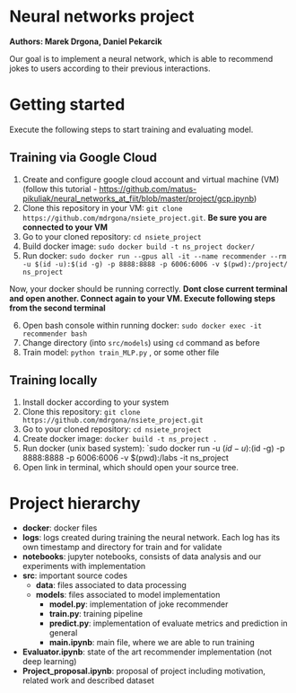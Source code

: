 # Neural networks project
**Authors: Marek Drgona, Daniel Pekarcik**

Our goal is to implement a neural network, which is able to recommend jokes to users according to their previous interactions.

# Getting started

Execute the following steps to start training and evaluating model.

## Training via Google Cloud 
1. Create and configure google cloud account and virtual machine (VM) (follow this tutorial - https://github.com/matus-pikuliak/neural_networks_at_fiit/blob/master/project/gcp.ipynb)
2. Clone this repository in your VM: `git clone https://github.com/mdrgona/nsiete_project.git`. **Be sure you are connected to your VM**
3. Go to your cloned repository: `cd nsiete_project`
4. Build docker image: `sudo docker build -t ns_project docker/`
5. Run docker: `sudo docker run --gpus all -it --name recommender --rm -u $(id -u):$(id -g) -p 8888:8888 -p 6006:6006 -v $(pwd):/project/ ns_project`

Now, your docker should be running correctly. **Dont close current terminal and open another. Connect again to your VM. Execute following steps from the second terminal**

6. Open bash console within running docker: `sudo docker exec -it recommender bash`
7. Change directory (into `src/models`) using `cd` command as before
8. Train model: `python train_MLP.py` , or some other file


## Training locally
1. Install docker according to your system
2. Clone this repository: `git clone https://github.com/mdrgona/nsiete_project.git`
3. Go to your cloned repository: `cd nsiete_project`
4. Create docker image: `docker build -t ns_project .`
5. Run docker (unix based system): `sudo docker run -u $(id -u):$(id -g) -p 8888:8888 -p 6006:6006 -v $(pwd):/labs -it ns_project
6. Open link in terminal, which should open your source tree.


# Project hierarchy
- **docker**: docker files
- **logs**: logs created during training the neural network. Each log has its own timestamp and directory for train and for validate
- **notebooks**: jupyter notebooks, consists of data analysis and our experiments with implementation
- **src**: important source codes
  - **data**: files associated to data processing
  - **models**: files associated to model implementation
    - **model.py**: implementation of joke recommender
    - **train.py**: training pipeline
    - **predict.py**: implementation of evaluate metrics and prediction in general
    - **main.ipynb**: main file, where we are able to run training
- **Evaluator.ipynb**: state of the art recommender implementation (not deep learning)
- **Project_proposal.ipynb**: proposal of project including motivation, related work and described dataset
